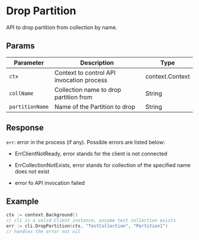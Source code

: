 # Drop Partition

API to drop partition from collection by name.

## Params

| Parameter    | Description                                                  | Type                     |
| ------------ | ------------------------------------------------------------ | ------------------------ |
| `ctx`        | Context to control API invocation process                    | context.Context          |
| `collName`   | Collection name to drop partition from                       | String                   |
| `partitionName` | Name of the Partition to drop                             | String                   |

## Response

`err`: error in the process (if any). Possible errors are listed below:

  - ErrClientNotReady, error stands for the client is not connected

  - ErrCollectionNotExists, error stands for collection of the specified name does not exist

  - error fo API invocation failed 

## Example

```go
ctx := context.Background()
// cli is a valid Client instance, assume test collection exists
err := cli.DropPartition(ctx, "TestCollection", "Partition1")
// handles the error not nil
```
